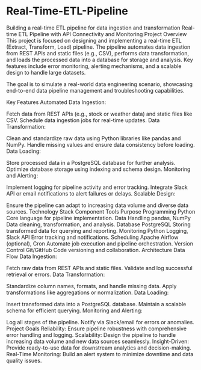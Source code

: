 # Real-Time-ETL-Pipeline
Building a real-time ETL pipeline for data ingestion and transformation
Real-time ETL Pipeline with API Connectivity and Monitoring
Project Overview
This project is focused on designing and implementing a real-time ETL (Extract, Transform, Load) pipeline. The pipeline automates data ingestion from REST APIs and static files (e.g., CSV), performs data transformation, and loads the processed data into a database for storage and analysis. Key features include error monitoring, alerting mechanisms, and a scalable design to handle large datasets.

The goal is to simulate a real-world data engineering scenario, showcasing end-to-end data pipeline management and troubleshooting capabilities.

Key Features
Automated Data Ingestion:

Fetch data from REST APIs (e.g., stock or weather data) and static files like CSV.
Schedule data ingestion jobs for real-time updates.
Data Transformation:

Clean and standardize raw data using Python libraries like pandas and NumPy.
Handle missing values and ensure data consistency before loading.
Data Loading:

Store processed data in a PostgreSQL database for further analysis.
Optimize database storage using indexing and schema design.
Monitoring and Alerting:

Implement logging for pipeline activity and error tracking.
Integrate Slack API or email notifications to alert failures or delays.
Scalable Design:

Ensure the pipeline can adapt to increasing data volume and diverse data sources.
Technology Stack
Component	Tools	Purpose
Programming	Python	Core language for pipeline implementation.
Data Handling	pandas, NumPy	Data cleaning, transformation, and analysis.
Database	PostgreSQL	Storing transformed data for querying and reporting.
Monitoring	Python Logging, Slack API	Error tracking and notifications.
Scheduling	Apache Airflow (optional), Cron	Automate job execution and pipeline orchestration.
Version Control	Git/GitHub	Code versioning and collaboration.
Architecture
Data Flow
Data Ingestion:

Fetch raw data from REST APIs and static files.
Validate and log successful retrieval or errors.
Data Transformation:

Standardize column names, formats, and handle missing data.
Apply transformations like aggregations or normalization.
Data Loading:

Insert transformed data into a PostgreSQL database.
Maintain a scalable schema for efficient querying.
Monitoring and Alerting:

Log all stages of the pipeline.
Notify via Slack/email for errors or anomalies.
Project Goals
Reliability:
Ensure pipeline robustness with comprehensive error handling and logging.
Scalability:
Design the pipeline to handle increasing data volume and new data sources seamlessly.
Insight-Driven:
Provide ready-to-use data for downstream analytics and decision-making.
Real-Time Monitoring:
Build an alert system to minimize downtime and data quality issues.
